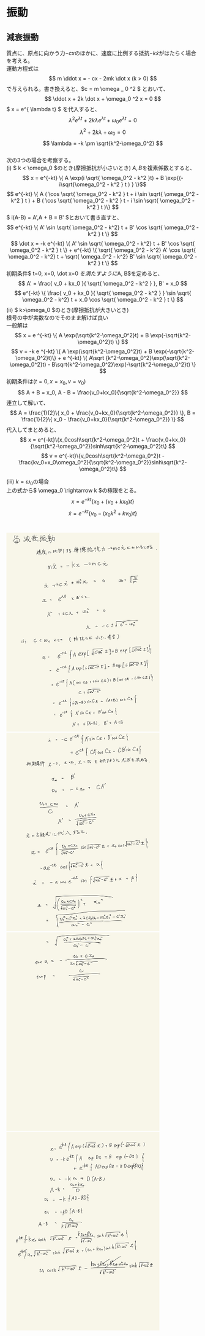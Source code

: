 <script type="text/javascript" async src="https://cdnjs.cloudflare.com/ajax/libs/mathjax/2.7.7/MathJax.js?config=TeX-MML-AM_CHTML">
</script>

<script type="text/x-mathjax-config">
 MathJax.Hub.Config({in
 tex2jax: {
 inlineMath: [['$', '$'] ],
 displayMath: [ ['$$','$$'], ["\\[","\\]"] ]
 }
 });
</script>

# 振動
## 減衰振動

質点に、原点に向かう力$-cx$のほかに、速度に比例する抵抗$-k \dot x$がはたらく場合を考える。
<br>
運動方程式は
$$ m \ddot x = - cx - 2mk \dot x (k > 0) $$
で与えられる。書き換えると、$c = m \omega _ 0 ^2 $ とおいて、
$$ \ddot x + 2k \dot x + \omega_0 ^2 x = 0 $$
$ x = e^{ \lambda t} $ を代入すると、
$$ \lambda^2 e ^{\lambda t} + 2k \lambda e^{\lambda t} + \omega_0 e^{\lambda t} = 0 $$
$$ \lambda ^ 2 + 2k\lambda + \omega_0 = 0 $$
$$ \lambda = -k \pm \sqrt{k^2-\omega_0^2} $$
<br>
次の3つの場合を考察する。
<br>
(i) $ k < \omega_0 $のとき(摩擦抵抗が小さいとき)
$A, B$を複素係数とすると、
$$ x = e^{-kt} \{ A \exp(i \sqrt{ \omega_0^2 - k^2 }t) + B \exp{(-i\sqrt{\omega_0^2 - k^2 } t ) }  \}$$
$$ e^{-kt} \{ A ( \cos \sqrt{ \omega_0^2 - k^2 } t + i \sin \sqrt{ \omega_0^2 - k^2 } t ) + B ( \cos \sqrt{ \omega_0^2 - k^2 } t - i \sin \sqrt{ \omega_0^2 - k^2 } t )\} $$
$ i(A-B) = A',A + B = B' $とおいて書き直すと、
$$ e^{-kt} \{ A' \sin \sqrt{ \omega_0^2 - k^2} t + B' \cos \sqrt{ \omega_0^2 - k^2 } t \} $$
$$ \dot x = -k e^{-kt} \{ A' \sin \sqrt{ \omega_0^2 - k^2} t + B' \cos \sqrt{ \omega_0^2 - k^2 } t \} + e^{-kt} \{ \sqrt{ \omega_0^2 - k^2} A' \cos \sqrt{ \omega_0^2 - k^2} t + \sqrt{ \omega_0^2 - k^2} B' \sin \sqrt{ \omega_0^2 - k^2 } t \} $$
初期条件$ t=0, x=0, \dot x=0 $を満たすように$A, B$を定めると、
$$ A' = \frac{ v_0 + kx_0 }{ \sqrt{ \omega_0^2 - k^2 } }, B' = x_0 $$
$$ e^{-kt} \{ \frac{ v_0 + kx_0 }{ \sqrt{ \omega_0^2 - k^2 } } \sin \sqrt{ \omega_0^2 - k^2} t + x_0 \cos \sqrt{ \omega_0^2 - k^2 } t \} $$
(ii) $ k>\omega_0 $のとき(摩擦抵抗が大きいとき)
<br>
根号の中が実数なのでそのまま解けば良い
<br>
一般解は
$$ x = e ^{-kt} \{ A \exp(\sqrt{k^2-\omega_0^2}t) + B \exp(-\sqrt{k^2-\omega_0^2}t) \} $$
$$ v = -k e ^{-kt} \{ A \exp(\sqrt{k^2-\omega_0^2}t) + B \exp(-\sqrt{k^2-\omega_0^2}t)\} + e ^{-kt} \{ A\sqrt {k^2-\omega_0^2}\exp(\sqrt{k^2-\omega_0^2}t) - B\sqrt{k^2-\omega_0^2}\exp(-\sqrt{k^2-\omega_0^2}t) \} $$
初期条件は$(t=0, x=x_0, v=v_0)$ 
$$ A + B = x_0, A - B = \frac{v_0+kx_0}{\sqrt{k^2-\omega_0^2}} $$
連立して解いて、
$$ A = \frac{1}{2}\{ x_0 + \frac{v_0+kx_0}{\sqrt{k^2-\omega_0^2}} \}, B = \frac{1}{2}\{ x_0 - \frac{v_0+kx_0}{\sqrt{k^2-\omega_0^2}} \} $$
代入してまとめると、
$$ x = e^{-kt}\{x_0cosh\sqrt{k^2-\omega_0^2}t + \frac{v_0+kx_0}{\sqrt{k^2-\omega_0^2}}sinh\sqrt{k^2-\omega_0^2}t\} $$
$$ v = e^{-kt}\{v_0cosh\sqrt{k^2-\omega_0^2}t - \frac{kv_0+x_0\omega_0^2}{\sqrt{k^2-\omega_0^2}}sinh\sqrt{k^2-\omega_0^2}t\} $$

(iii) $k=\omega_0$の場合
<br>
上の式から$ \omega_0 \rightarrow k $の極限をとる。
$$ x = e^{-kt} \{ x_0 + ( v_0 + kx_0 ) t \} $$
$$ \dot x = e^{-kt} \{ v_0 - (x_0 k^2 + kv_0 ) t \} $$
<br>

<img width="400" alt="rikigaku-89" src="./images/rikigaku-93.jpg">
<img width="400" alt="rikigaku-89" src="./images/rikigaku-94.jpg">
<img width="400" alt="rikigaku-89" src="./images/rikigaku-95.jpg">
<img width="400" alt="rikigaku-89" src="./images/rikigaku-96.jpg">